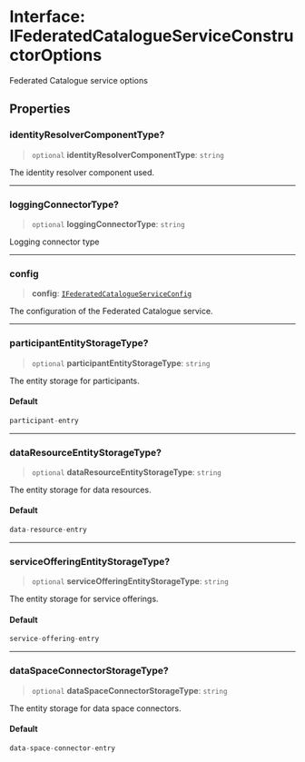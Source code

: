 # Interface: IFederatedCatalogueServiceConstructorOptions

Federated Catalogue service options

## Properties

### identityResolverComponentType?

> `optional` **identityResolverComponentType**: `string`

The identity resolver component used.

***

### loggingConnectorType?

> `optional` **loggingConnectorType**: `string`

Logging connector type

***

### config

> **config**: [`IFederatedCatalogueServiceConfig`](IFederatedCatalogueServiceConfig.md)

The configuration of the Federated Catalogue service.

***

### participantEntityStorageType?

> `optional` **participantEntityStorageType**: `string`

The entity storage for participants.

#### Default

```ts
participant-entry
```

***

### dataResourceEntityStorageType?

> `optional` **dataResourceEntityStorageType**: `string`

The entity storage for data resources.

#### Default

```ts
data-resource-entry
```

***

### serviceOfferingEntityStorageType?

> `optional` **serviceOfferingEntityStorageType**: `string`

The entity storage for service offerings.

#### Default

```ts
service-offering-entry
```

***

### dataSpaceConnectorStorageType?

> `optional` **dataSpaceConnectorStorageType**: `string`

The entity storage for data space connectors.

#### Default

```ts
data-space-connector-entry
```
